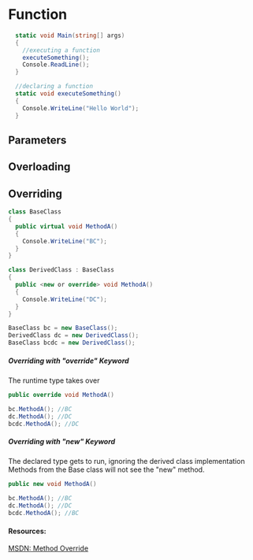 # Function
```c#
  static void Main(string[] args)
  {
    //executing a function
    executeSomething();
    Console.ReadLine();
  }

  //declaring a function
  static void executeSomething()
  {
    Console.WriteLine("Hello World");
  }
```

## Parameters

## Overloading

## Overriding
```c#
class BaseClass
{
  public virtual void MethodA()
  {
    Console.WriteLine("BC");
  }
}

class DerivedClass : BaseClass
{
  public <new or override> void MethodA()
  {
    Console.WriteLine("DC");
  }
}

BaseClass bc = new BaseClass();
DerivedClass dc = new DerivedClass();
BaseClass bcdc = new DerivedClass();
```
##### Overriding with "override" Keyword
The runtime type takes over
```c#
public override void MethodA()

bc.MethodA(); //BC
dc.MethodA(); //DC
bcdc.MethodA(); //DC
```

##### Overriding with "new" Keyword
The declared type gets to run, ignoring the derived class implementation
Methods from the Base class will not see the "new" method.
```c#
public new void MethodA()

bc.MethodA(); //BC
dc.MethodA(); //DC
bcdc.MethodA(); //BC
```


#### Resources:
[MSDN: Method Override](https://msdn.microsoft.com/en-us/library/ms173153.aspx)
